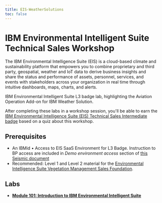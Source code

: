 ```yaml
---
title: EIS-WeatherSolutions
toc: false
---
```


# IBM Environmental Intelligent Suite Technical Sales Workshop

The IBM Environmental Intelligence Suite (EIS) is a cloud-based climate and sustainability platform that empowers you to combine proprietary and third party, geospatial, weather and IoT data to derive business insights and share the status and performance of assets, personnel, services, and events with stakeholders across your organization in real time through intuitive dashboards, maps, charts, and alerts. 

IBM Environmental Intelligent Suite L3 badge lab, highlighting the Aviation Operation Add-on for IBM Weather Solution. 

After completing these labs in a workshop session, you'll be able to earn the [IBM Environmental Intelligence Suite (EIS) Technical Sales Intermediate badge](https://www.credly.com/org/ibm/badge/ibm-environmental-intelligence-suite-technical-sales-intermediate) based on a quiz about this workshop.


## Prerequisites

- An IBMid
•	Access to EIS SaaS Environment for L3 Badge. Instruction to BP access are included in _Demo environment access_ section of [this Seismic document](https://ibm.seismic.com/Link/Content/DC3WCfCq2qCD9GWVQbpJC2TWdPXj)
- Recommended: Level 1 and Level 2 material for the [Environmental Intelligence Suite Vegetation Management Sales Foundation](https://www.credly.com/org/ibm/badge/ibm-environmental-intelligence-suite-vegetation-management-sales-foundation).

## Labs

- **[Module 101: Introduction to IBM Environmental Intelligent Suite](/EIS-WeatherSolutions/101)**
